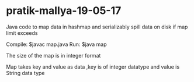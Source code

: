# pratik-mallya-19-05-17
Java code to map data in hashmap and serializably spill data on disk if map limit exceeds

Compile: $javac map.java
Run: $java map

The size of the map is in integer format

Map takes key and value as data
,key is of integer datatype and value is String data type


